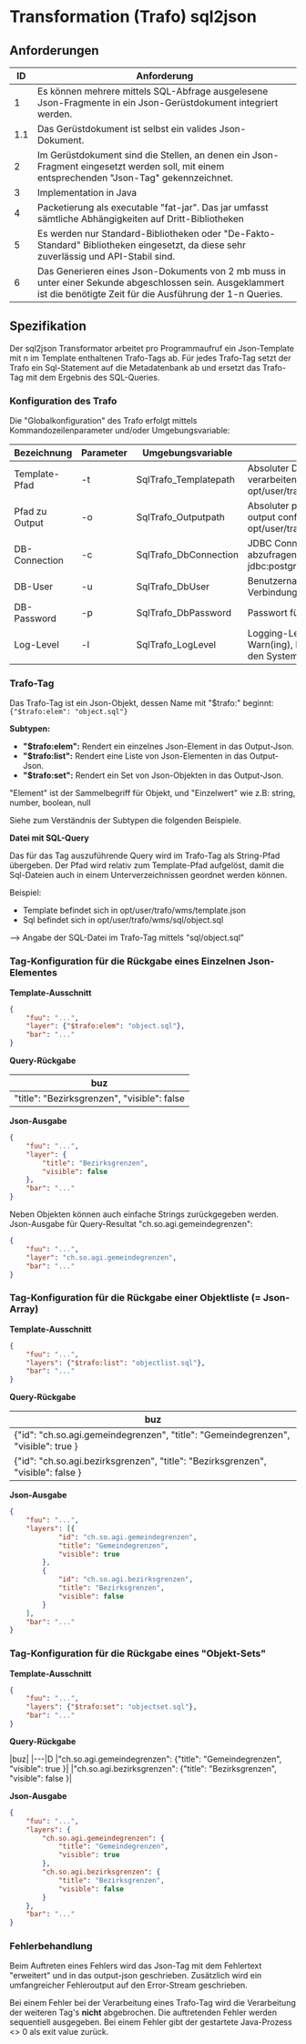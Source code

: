 # Transformation (Trafo) sql2json

## Anforderungen

|ID|Anforderung|
|---|---|
|1|Es können mehrere mittels SQL-Abfrage ausgelesene Json-Fragmente in ein Json-Gerüstdokument integriert werden.|
|1.1|Das Gerüstdokument ist selbst ein valides Json-Dokument.|
|2|Im Gerüstdokument sind die Stellen, an denen ein Json-Fragment eingesetzt werden soll, mit einem entsprechenden "Json-Tag" gekennzeichnet.|
|3|Implementation in Java|
|4|Packetierung als executable "fat-jar". Das jar umfasst sämtliche Abhängigkeiten auf Dritt-Bibliotheken|
|5|Es werden nur Standard-Bibliotheken oder "De-Fakto-Standard" Bibliotheken eingesetzt, da diese sehr zuverlässig und API-Stabil sind.|
|6|Das Generieren eines Json-Dokuments von 2 mb muss in unter einer Sekunde abgeschlossen sein. Ausgeklammert ist die benötigte Zeit für die Ausführung der 1-n Queries.|

## Spezifikation

Der sql2json Transformator arbeitet pro Programmaufruf ein Json-Template mit n im Template enthaltenen Trafo-Tags ab.
Für jedes Trafo-Tag setzt der Trafo ein Sql-Statement auf die Metadatenbank ab und ersetzt das Trafo-Tag mit dem Ergebnis
des SQL-Queries.

### Konfiguration des Trafo

Die "Globalkonfiguration" des Trafo erfolgt mittels Kommandozeilenparameter und/oder Umgebungsvariable:

|Bezeichnung|Parameter|Umgebungsvariable|Bemerkung|
|---|---|---|---|
|Template-Pfad|-t|SqlTrafo_Templatepath|Absoluter Dateipfad zum zu verarbeitenden Template. Bsp: opt/user/trafo/wms/template.json|
|Pfad zu Output|-o|SqlTrafo_Outputpath|Absoluter pfad und Dateiname des output config.json. Bsp: opt/user/trafo/wms/config.json|
|DB-Connection|-c|SqlTrafo_DbConnection|JDBC Connection-URL zur abzufragenden DB. Aufbau: jdbc:postgresql://host:port/database|
|DB-User|-u|SqlTrafo_DbUser|Benutzername für die DB-Verbindung|
|DB-Password|-p|SqlTrafo_DbPassword|Passwort für die DB-Verbindung|
|Log-Level|-l|SqlTrafo_LogLevel|Logging-Level: Silent, Info, Warn(ing), Debug. Geloggt wird auf den System-Errorstream|

### Trafo-Tag

Das Trafo-Tag ist ein Json-Objekt, dessen Name mit "$trafo:" beginnt: `{"$trafo:elem": "object.sql"}`

**Subtypen:**
* **"$trafo:elem":** Rendert ein einzelnes Json-Element in das Output-Json.
* **"$trafo:list":** Rendert eine Liste von Json-Elementen in das Output-Json.
* **"$trafo:set":** Rendert ein Set von Json-Objekten in das Output-Json.

"Element" ist der Sammelbegriff für Objekt, und "Einzelwert" wie z.B: string, number, boolean, null

Siehe zum Verständnis der Subtypen die folgenden Beispiele.

**Datei mit SQL-Query**

Das für das Tag auszuführende Query wird im Trafo-Tag als String-Pfad übergeben. Der Pfad wird relativ
zum Template-Pfad aufgelöst, damit die Sql-Dateien auch in einem Unterverzeichnissen geordnet werden können.

Beispiel:
* Template befindet sich in opt/user/trafo/wms/template.json
* Sql befindet sich in opt/user/trafo/wms/sql/object.sql

--> Angabe der SQL-Datei im Trafo-Tag mittels "sql/object.sql"  

### Tag-Konfiguration für die Rückgabe eines Einzelnen Json-Elementes

**Template-Ausschnitt**

```json
{
	"fuu": "...",
	"layer": {"$trafo:elem": "object.sql"},
	"bar": "..."
}
```

**Query-Rückgabe**

|buz|
|---|
|"title": "Bezirksgrenzen", "visible": false|

**Json-Ausgabe**

```json
{
	"fuu": "...",
	"layer": {
		"title": "Bezirksgrenzen",
		"visible": false
	},
	"bar": "..."
}
```

Neben Objekten können auch einfache Strings zurückgegeben werden. Json-Ausgabe für Query-Resultat "ch.so.agi.gemeindegrenzen":

```json
{
	"fuu": "...",
	"layer": "ch.so.agi.gemeindegrenzen",
	"bar": "..."
}
```

### Tag-Konfiguration für die Rückgabe einer Objektliste (= Json-Array)

**Template-Ausschnitt**

```json
{
	"fuu": "...",
	"layers": {"$trafo:list": "objectlist.sql"},
	"bar": "..."
}
```

**Query-Rückgabe**

|buz|
|---|
|{"id": "ch.so.agi.gemeindegrenzen", "title": "Gemeindegrenzen", "visible": true }|
|{"id": "ch.so.agi.bezirksgrenzen", "title": "Bezirksgrenzen", "visible": false }|

**Json-Ausgabe**

```json
{
	"fuu": "...",
	"layers": [{
			"id": "ch.so.agi.gemeindegrenzen",
			"title": "Gemeindegrenzen",
			"visible": true
		},
		{
			"id": "ch.so.agi.bezirksgrenzen",
			"title": "Bezirksgrenzen",
			"visible": false
		}
	],
	"bar": "..."
}
```

### Tag-Konfiguration für die Rückgabe eines "Objekt-Sets"

**Template-Ausschnitt**

```json
{
	"fuu": "...",
	"layers": {"$trafo:set": "objectset.sql"},
	"bar": "..."
}
```

**Query-Rückgabe**

|buz|
|---|D
|"ch.so.agi.gemeindegrenzen": {"title": "Gemeindegrenzen", "visible": true }|
|"ch.so.agi.bezirksgrenzen": {"title": "Bezirksgrenzen", "visible": false }|

**Json-Ausgabe**

```json
{
	"fuu": "...",
	"layers": {
		"ch.so.agi.gemeindegrenzen": {
			"title": "Gemeindegrenzen",
			"visible": true
		},
		"ch.so.agi.bezirksgrenzen": {
			"title": "Bezirksgrenzen",
			"visible": false
		}
	},
	"bar": "..."
}
```

### Fehlerbehandlung

Beim Auftreten eines Fehlers wird das Json-Tag mit dem Fehlertext "erweitert" und in das output-json geschrieben.
Zusätzlich wird ein umfangreicher Fehleroutput auf den Error-Stream geschrieben.

Bei einem Fehler bei der Verarbeitung eines Trafo-Tag wird die Verarbeitung der weiteren Tag's **nicht** abgebrochen.
Die auftretenden Fehler werden sequentiell ausgegeben. Bei einem Fehler gibt der gestartete Java-Prozess <> 0 
als exit value zurück.